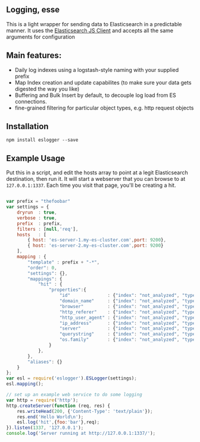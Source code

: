 ## Logging, esse
This is a light wrapper for sending data to Elasticsearch in a predictable manner.
It uses the [Elasticsearch JS Client](http://www.elastic.co/guide/en/elasticsearch/client/javascript-api/current/) and accepts all the same arguments for configuration

## Main features:
- Daily log indexes using a logstash-style naming with your supplied prefix
- Map Index creation and update capabilites (to make sure your data gets digested the way you like)
- Buffering and Bulk Insert by default, to decouple log load from ES connections.
- fine-grained filtering for particular object types, e.g. http request objects

## Installation
```npm install eslogger --save```

## Example Usage
Put this in a script, and edit the hosts array to point at a legit Elasticsearch destination, then run it.
It will start a webserver that you can browse to at `127.0.0.1:1337`.  Each time you visit that page, you'll
be creating a hit.
```javascript

var prefix = "thefoobar"
var settings = {
    dryrun  : true,
    verbose : true,
    prefix  : prefix,
    filters : [null,'req'],
    hosts   : [
        { host: 'es-server-1.my-es-cluster.com',port: 9200},
        { host: 'es-server-2.my-es-cluster.com',port: 9200}
    ],
    mapping : {
        "template" : prefix + "-*",
        "order": 0,
        "settings": {},
        "mappings": {
            "hit" : {
                "properties":{
                    "id"              : {"index": "not_analyzed", "type": "string"},
                    "domain_name"     : {"index": "not_analyzed", "type": "string"},
                    "browser"         : {"index": "not_analyzed", "type": "string"},
                    "http_referer"    : {"index": "not_analyzed", "type": "string", "ignore_above": 512},
                    "http_user_agent" : {"index": "not_analyzed", "type": "string", "ignore_above": 256},
                    "ip_address"      : {"index": "not_analyzed", "type": "string"},
                    "server"          : {"index": "not_analyzed", "type": "string"},
                    "querystring"     : {"index": "not_analyzed", "type": "string", "ignore_above": 256},
                    "os.family"       : {"index": "not_analyzed", "type": "string"},
                }
            },
        },
        "aliases": {}
    }
};
var esl = require('eslogger').ESLogger(settings);
esl.mapping();

// set up an example web service to do some logging
var http = require('http');
http.createServer(function (req, res) {
    res.writeHead(200, {'Content-Type': 'text/plain'});
    res.end('Hello World\n');
    esl.log('hit',{foo:'bar'},req);
}).listen(1337, '127.0.0.1');
console.log('Server running at http://127.0.0.1:1337/');

```

